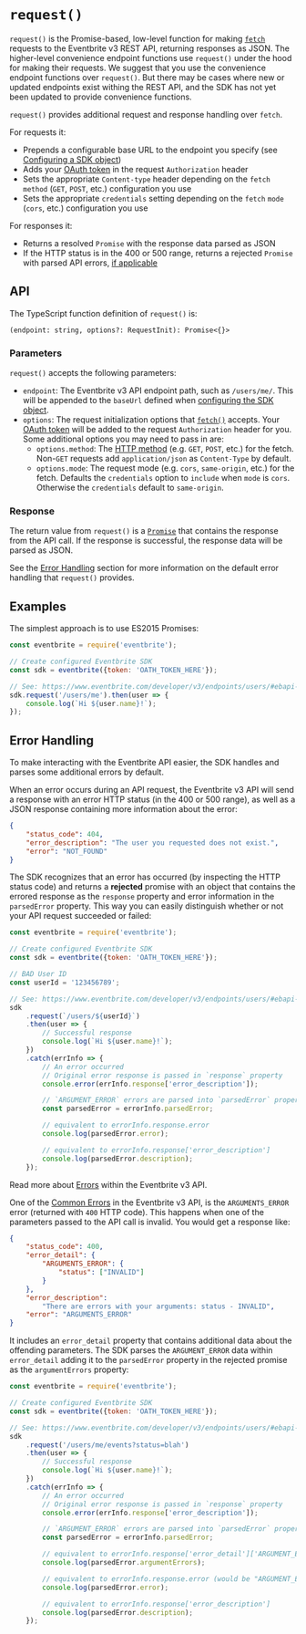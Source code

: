 # `request()`

`request()` is the Promise-based, low-level function for making [`fetch`](https://github.com/matthew-andrews/isomorphic-fetch) requests to the Eventbrite v3 REST API, returning responses as JSON. The higher-level convenience endpoint functions use `request()` under the hood for making their requests. We suggest that you use the convenience endpoint functions over `request()`. But there may be cases where new or updated endpoints exist withing the REST API, and the SDK has not yet been updated to provide convenience functions.

`request()` provides additional request and response handling over `fetch`.

For requests it:

*   Prepends a configurable base URL to the endpoint you specify (see [Configuring a SDK object](./#configuring-a-sdk-object))
*   Adds your [OAuth token](https://www.eventbrite.com/developer/v3/api_overview/authentication/#ebapi-getting-a-token) in the request `Authorization` header
*   Sets the appropriate `Content-type` header depending on the `fetch` `method` (`GET`, `POST`, etc.) configuration you use
*   Sets the appropriate `credentials` setting depending on the `fetch` `mode` (`cors`, etc.) configuration you use

For responses it:

*   Returns a resolved `Promise` with the response data parsed as JSON
*   If the HTTP status is in the 400 or 500 range, returns a rejected `Promise` with parsed API errors, [if applicable](#error-handling)

## API

The TypeScript function definition of `request()` is:

```
(endpoint: string, options?: RequestInit): Promise<{}>
```

### Parameters

`request()` accepts the following parameters:

*   `endpoint`: The Eventbrite v3 API endpoint path, such as `/users/me/`. This will be appended to the `baseUrl` defined when [configuring the SDK object](./#configuring-a-sdk-object).
*   `options`: The request initialization options that [`fetch()`](https://developer.mozilla.org/en-US/docs/Web/API/WindowOrWorkerGlobalScope/fetch) accepts. Your [OAuth token](https://www.eventbrite.com/developer/v3/api_overview/authentication/#ebapi-getting-a-token) will be added to the request `Authorization` header for you. Some additional options you may need to pass in are:
    *   `options.method`: The [HTTP method](https://developer.mozilla.org/en-US/docs/Web/HTTP/Methods) (e.g. `GET`, `POST`, etc.) for the fetch. Non-`GET` requests add `application/json` as `Content-Type` by default.
    *   `options.mode`: The request mode (e.g. `cors`, `same-origin`, etc.) for the fetch. Defaults the `credentials` option to `include` when `mode` is `cors`. Otherwise the `credentials` default to `same-origin`.

### Response

The return value from `request()` is a [`Promise`](https://developer.mozilla.org/en-US/docs/Web/JavaScript/Guide/Using_promises) that contains the response from the API call. If the response is successful, the response data will be parsed as JSON.

See the [Error Handling](#error-handling) section for more information on the default error handling that `request()` provides.

## Examples

The simplest approach is to use ES2015 Promises:

```js
const eventbrite = require('eventbrite');

// Create configured Eventbrite SDK
const sdk = eventbrite({token: 'OATH_TOKEN_HERE'});

// See: https://www.eventbrite.com/developer/v3/endpoints/users/#ebapi-get-users-id
sdk.request('/users/me').then(user => {
    console.log(`Hi ${user.name}!`);
});
```

## Error Handling

To make interacting with the Eventbrite API easier, the SDK handles and parses some additional errors by default.

When an error occurs during an API request, the Eventbrite v3 API will send a response with an error HTTP status (in the 400 or 500 range), as well as a JSON response containing more information about the error:

```json
{
    "status_code": 404,
    "error_description": "The user you requested does not exist.",
    "error": "NOT_FOUND"
}
```

The SDK recognizes that an error has occurred (by inspecting the HTTP status code) and returns a **rejected** promise with an object that contains the errored response as the `response` property and error information in the `parsedError` property. This way you can easily distinguish whether or not your API request succeeded or failed:

```js
const eventbrite = require('eventbrite');

// Create configured Eventbrite SDK
const sdk = eventbrite({token: 'OATH_TOKEN_HERE'});

// BAD User ID
const userId = '123456789';

// See: https://www.eventbrite.com/developer/v3/endpoints/users/#ebapi-get-users-id
sdk
    .request(`/users/${userId}`)
    .then(user => {
        // Successful response
        console.log(`Hi ${user.name}!`);
    })
    .catch(errInfo => {
        // An error occurred
        // Original error response is passed in `response` property
        console.error(errInfo.response['error_description']);

        // `ARGUMENT_ERROR` errors are parsed into `parsedError` property
        const parsedError = errorInfo.parsedError;

        // equivalent to errorInfo.response.error
        console.log(parsedError.error);

        // equivalent to errorInfo.response['error_description']
        console.log(parsedError.description);
    });
```

Read more about [Errors](https://www.eventbrite.com/developer/v3/api_overview/errors/) within the Eventbrite v3 API.

One of the [Common Errors](https://www.eventbrite.com/developer/v3/api_overview/errors/#ebapi-common-errors) in the Eventbrite v3 API, is the `ARGUMENTS_ERROR` error (returned with `400` HTTP code). This happens when one of the parameters passed to the API call is invalid. You would get a response like:

```json
{
    "status_code": 400,
    "error_detail": {
        "ARGUMENTS_ERROR": {
            "status": ["INVALID"]
        }
    },
    "error_description":
        "There are errors with your arguments: status - INVALID",
    "error": "ARGUMENTS_ERROR"
}
```

It includes an `error_detail` property that contains additional data about the offending parameters. The SDK parses the `ARGUMENT_ERROR` data within `error_detail` adding it to the `parsedError` property in the rejected promise as the `argumentErrors` property:

```js
const eventbrite = require('eventbrite');

// Create configured Eventbrite SDK
const sdk = eventbrite({token: 'OATH_TOKEN_HERE'});

// See: https://www.eventbrite.com/developer/v3/endpoints/users/#ebapi-get-users-id-events
sdk
    .request('/users/me/events?status=blah')
    .then(user => {
        // Successful response
        console.log(`Hi ${user.name}!`);
    })
    .catch(errInfo => {
        // An error occurred
        // Original error response is passed in `response` property
        console.error(errInfo.response['error_description']);

        // `ARGUMENT_ERROR` errors are parsed into `parsedError` property
        const parsedError = errorInfo.parsedError;

        // equivalent to errorInfo.response['error_detail']['ARGUMENT_ERROR']
        console.log(parsedError.argumentErrors);

        // equivalent to errorInfo.response.error (would be "ARGUMENT_ERROR")
        console.log(parsedError.error);

        // equivalent to errorInfo.response['error_description']
        console.log(parsedError.description);
    });
```
